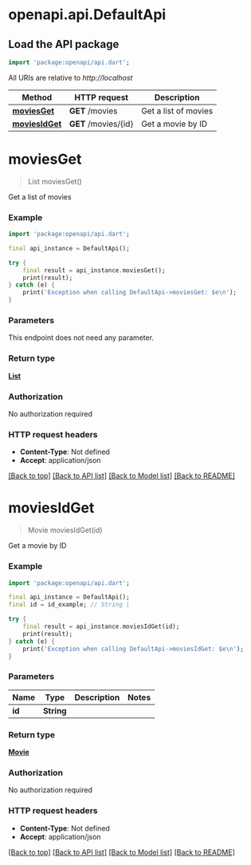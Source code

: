 # openapi.api.DefaultApi

## Load the API package
```dart
import 'package:openapi/api.dart';
```

All URIs are relative to *http://localhost*

Method | HTTP request | Description
------------- | ------------- | -------------
[**moviesGet**](DefaultApi.md#moviesget) | **GET** /movies | Get a list of movies
[**moviesIdGet**](DefaultApi.md#moviesidget) | **GET** /movies/{id} | Get a movie by ID


# **moviesGet**
> List<Movie> moviesGet()

Get a list of movies

### Example
```dart
import 'package:openapi/api.dart';

final api_instance = DefaultApi();

try {
    final result = api_instance.moviesGet();
    print(result);
} catch (e) {
    print('Exception when calling DefaultApi->moviesGet: $e\n');
}
```

### Parameters
This endpoint does not need any parameter.

### Return type

[**List<Movie>**](Movie.md)

### Authorization

No authorization required

### HTTP request headers

 - **Content-Type**: Not defined
 - **Accept**: application/json

[[Back to top]](#) [[Back to API list]](../README.md#documentation-for-api-endpoints) [[Back to Model list]](../README.md#documentation-for-models) [[Back to README]](../README.md)

# **moviesIdGet**
> Movie moviesIdGet(id)

Get a movie by ID

### Example
```dart
import 'package:openapi/api.dart';

final api_instance = DefaultApi();
final id = id_example; // String | 

try {
    final result = api_instance.moviesIdGet(id);
    print(result);
} catch (e) {
    print('Exception when calling DefaultApi->moviesIdGet: $e\n');
}
```

### Parameters

Name | Type | Description  | Notes
------------- | ------------- | ------------- | -------------
 **id** | **String**|  | 

### Return type

[**Movie**](Movie.md)

### Authorization

No authorization required

### HTTP request headers

 - **Content-Type**: Not defined
 - **Accept**: application/json

[[Back to top]](#) [[Back to API list]](../README.md#documentation-for-api-endpoints) [[Back to Model list]](../README.md#documentation-for-models) [[Back to README]](../README.md)

